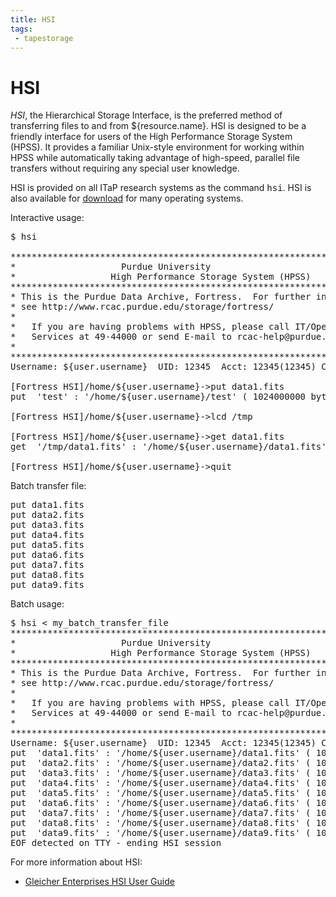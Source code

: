 ```yaml
---
title: HSI
tags:
 - tapestorage
---
```


# HSI

 <em>HSI</em>, the Hierarchical Storage Interface, is the preferred method of transferring files to and from ${resource.name}.  HSI is designed to be a friendly interface for users of the High Performance Storage System (HPSS).  It provides a familiar Unix-style environment for working within HPSS while automatically taking advantage of high-speed, parallel file transfers without requiring any special user knowledge.

HSI is provided on all ITaP research systems as the command <kbd>hsi</kbd>. HSI is also available for <a href="/downloads/archive/#hsi">download</a> for many operating systems.

 Interactive usage:

<pre>
$ hsi

*************************************************************************
*                    Purdue University
*                  High Performance Storage System (HPSS)
*************************************************************************
* This is the Purdue Data Archive, Fortress.  For further information
* see http://www.rcac.purdue.edu/storage/fortress/
*
*   If you are having problems with HPSS, please call IT/Operational
*   Services at 49-44000 or send E-mail to rcac-help@purdue.edu.
*
*************************************************************************
Username: ${user.username}  UID: 12345  Acct: 12345(12345) Copies: 1 Firewall: off [hsi.3.5.8 Wed Sep 21 17:31:14 EDT 2011]

[Fortress HSI]/home/${user.username}->put data1.fits
put  'test' : '/home/${user.username}/test' ( 1024000000 bytes, 250138.1 KBS (cos=11))

[Fortress HSI]/home/${user.username}->lcd /tmp

[Fortress HSI]/home/${user.username}->get data1.fits
get  '/tmp/data1.fits' : '/home/${user.username}/data1.fits' (2011/10/04 16:28:50 1024000000 bytes, 325844.9 KBS )

[Fortress HSI]/home/${user.username}->quit
</pre> 


 Batch transfer file:

<pre>
put data1.fits
put data2.fits
put data3.fits
put data4.fits
put data5.fits
put data6.fits
put data7.fits
put data8.fits
put data9.fits
</pre>

 Batch usage:

<pre>
$ hsi &lt; my_batch_transfer_file
*************************************************************************
*                    Purdue University
*                  High Performance Storage System (HPSS)
*************************************************************************
* This is the Purdue Data Archive, Fortress.  For further information
* see http://www.rcac.purdue.edu/storage/fortress/
*
*   If you are having problems with HPSS, please call IT/Operational
*   Services at 49-44000 or send E-mail to rcac-help@purdue.edu.
*
*************************************************************************
Username: ${user.username}  UID: 12345  Acct: 12345(12345) Copies: 1 Firewall: off [hsi.3.5.8 Wed Sep 21 17:31:14 EDT 2011]
put  'data1.fits' : '/home/${user.username}/data1.fits' ( 1024000000 bytes, 250200.7 KBS (cos=11))
put  'data2.fits' : '/home/${user.username}/data2.fits' ( 1024000000 bytes, 258893.4 KBS (cos=11))
put  'data3.fits' : '/home/${user.username}/data3.fits' ( 1024000000 bytes, 222819.7 KBS (cos=11))
put  'data4.fits' : '/home/${user.username}/data4.fits' ( 1024000000 bytes, 224311.9 KBS (cos=11))
put  'data5.fits' : '/home/${user.username}/data5.fits' ( 1024000000 bytes, 323707.3 KBS (cos=11))
put  'data6.fits' : '/home/${user.username}/data6.fits' ( 1024000000 bytes, 320322.9 KBS (cos=11))
put  'data7.fits' : '/home/${user.username}/data7.fits' ( 1024000000 bytes, 253192.6 KBS (cos=11))
put  'data8.fits' : '/home/${user.username}/data8.fits' ( 1024000000 bytes, 253056.2 KBS (cos=11))
put  'data9.fits' : '/home/${user.username}/data9.fits' ( 1024000000 bytes, 323218.9 KBS (cos=11))
EOF detected on TTY - ending HSI session
</pre> 

For more information about HSI:
<ul>
 <li><a href='http://pal.mgleicher.us/index.html/hsi/hsi_reference_manual_2/'>Gleicher Enterprises HSI User Guide</a></li>
</ul>

